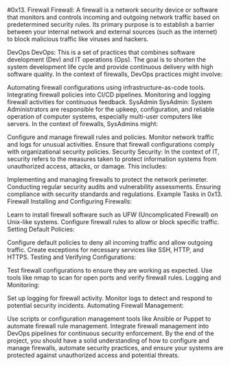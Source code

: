 #0x13. Firewall
Firewall: A firewall is a network security device or software that monitors and controls incoming and outgoing network traffic based on predetermined security rules. Its primary purpose is to establish a barrier between your internal network and external sources (such as the internet) to block malicious traffic like viruses and hackers.

DevOps
DevOps: This is a set of practices that combines software development (Dev) and IT operations (Ops). The goal is to shorten the system development life cycle and provide continuous delivery with high software quality. In the context of firewalls, DevOps practices might involve:

Automating firewall configurations using infrastructure-as-code tools.
Integrating firewall policies into CI/CD pipelines.
Monitoring and logging firewall activities for continuous feedback.
SysAdmin
SysAdmin: System Administrators are responsible for the upkeep, configuration, and reliable operation of computer systems, especially multi-user computers like servers. In the context of firewalls, SysAdmins might:

Configure and manage firewall rules and policies.
Monitor network traffic and logs for unusual activities.
Ensure that firewall configurations comply with organizational security policies.
Security
Security: In the context of IT, security refers to the measures taken to protect information systems from unauthorized access, attacks, or damage. This includes:

Implementing and managing firewalls to protect the network perimeter.
Conducting regular security audits and vulnerability assessments.
Ensuring compliance with security standards and regulations.
Example Tasks in 0x13. Firewall
Installing and Configuring Firewalls:

Learn to install firewall software such as UFW (Uncomplicated Firewall) on Unix-like systems.
Configure firewall rules to allow or block specific traffic.
Setting Default Policies:

Configure default policies to deny all incoming traffic and allow outgoing traffic.
Create exceptions for necessary services like SSH, HTTP, and HTTPS.
Testing and Verifying Configurations:

Test firewall configurations to ensure they are working as expected.
Use tools like nmap to scan for open ports and verify firewall rules.
Logging and Monitoring:

Set up logging for firewall activity.
Monitor logs to detect and respond to potential security incidents.
Automating Firewall Management:

Use scripts or configuration management tools like Ansible or Puppet to automate firewall rule management.
Integrate firewall management into DevOps pipelines for continuous security enforcement.
By the end of the project, you should have a solid understanding of how to configure and manage firewalls, automate security practices, and ensure your systems are protected against unauthorized access and potential threats.
